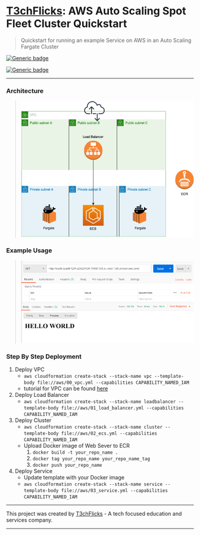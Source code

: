 # [T3chFlicks](https://t3chflicks.org): AWS Auto Scaling Spot Fleet Cluster Quickstart
> Quickstart for running an example Service on AWS in an Auto Scaling Fargate Cluster


[![Generic badge](https://img.shields.io/badge/Blog_Post-Github-orange.svg)](./blog_post.md)

[![Generic badge](https://img.shields.io/badge/Blog_Post-Medium-blue.svg)](https://medium.com/@t3chflicks/cheaper-than-api-gateway-alb-with-lambda-using-cloudformation-b32b126bbddc)

---

### Architecture

> ![architecture](./architecture.png)

### Example Usage
> ![example usage](./example_usage.png)

### Step By Step Deployment
1. Deploy VPC
    * `aws cloudformation create-stack --stack-name vpc --template-body file://aws/00_vpc.yml --capabilities CAPABILITY_NAMED_IAM`
    * tutorial for VPC can be found [here](https://medium.com/@t3chflicks/virtual-private-cloud-on-aws-quickstart-with-cloudformation-4583109b2433)
1. Deploy Load Balancer
    * `aws cloudformation create-stack --stack-name loadbalancer --template-body file://aws/01_load_balancer.yml --capabilities CAPABILITY_NAMED_IAM`
1. Deploy Cluster
    * `aws cloudformation create-stack --stack-name cluster --template-body file://aws/02_ecs.yml --capabilities CAPABILITY_NAMED_IAM`
    * Upload Docker image of Web Sever to ECR 
      1. `docker build -t your_repo_name .`
      1. `docker tag your_repo_name your_repo_name_tag`
      1. `docker push your_repo_name`
1. Deploy Service
    * Update template with your Docker image
    * `aws cloudformation create-stack --stack-name service --template-body file://aws/03_service.yml --capabilities CAPABILITY_NAMED_IAM`

---

This project was created by [T3chFlicks](https://t3chflicks.org) - A tech focused education and services company.

---